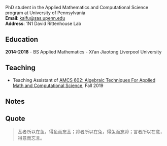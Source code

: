 PhD student in the Applied Mathematics and Computational Science program at University of Pennsylvania  
**Email**: kaifu@sas.upenn.edu  
**Address**: 1N1 David Rittenhouse Lab  

## Education

**2014-2018** - BS Applied Mathematics - Xi’an Jiaotong Liverpool University

## Teaching

- Teaching Assistant of [AMCS 602: Algebraic Techniques For Applied Math and Computational Science](https://www.math.upenn.edu/~zwang423/AMCS602_2019.html), Fall 2019

## Notes

## Quote

> 荃者所以在鱼，得鱼而忘荃；蹄者所以在兔，得兔而忘蹄；言者所以在意，得意而忘言。


